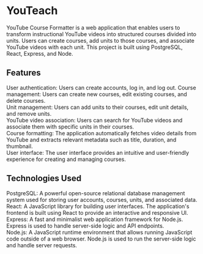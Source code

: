<h1>YouTeach</h1>
YouTube Course Formatter is a web application that enables users to transform instructional YouTube videos into structured courses divided into units. Users can create courses, add units to those courses, and associate YouTube videos with each unit. This project is built using PostgreSQL, React, Express, and Node.

<h2>Features</h2>
User authentication: Users can create accounts, log in, and log out.
Course management: Users can create new courses, edit existing courses, and delete courses.</br>
Unit management: Users can add units to their courses, edit unit details, and remove units.</br>
YouTube video association: Users can search for YouTube videos and associate them with specific units in their courses.</br>
Course formatting: The application automatically fetches video details from YouTube and extracts relevant metadata such as title, duration, and thumbnail.</br>
User interface: The user interface provides an intuitive and user-friendly experience for creating and managing courses.</br>
<h2>Technologies Used</h2>
PostgreSQL: A powerful open-source relational database management system used for storing user accounts, courses, units, and associated data.</br>
React: A JavaScript library for building user interfaces. The application's frontend is built using React to provide an interactive and responsive UI.</br>
Express: A fast and minimalist web application framework for Node.js. Express is used to handle server-side logic and API endpoints.</br>
Node.js: A JavaScript runtime environment that allows running JavaScript code outside of a web browser. Node.js is used to run the server-side logic and handle server requests.</br>
